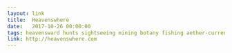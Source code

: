 ```yaml
---
layout: link
title:  Heavenswhere
date:   2017-10-26 00:00:00
tags: heavensward hunts sightseeing mining botany fishing aether-current maps
link: http://heavenswhere.com
---
```

